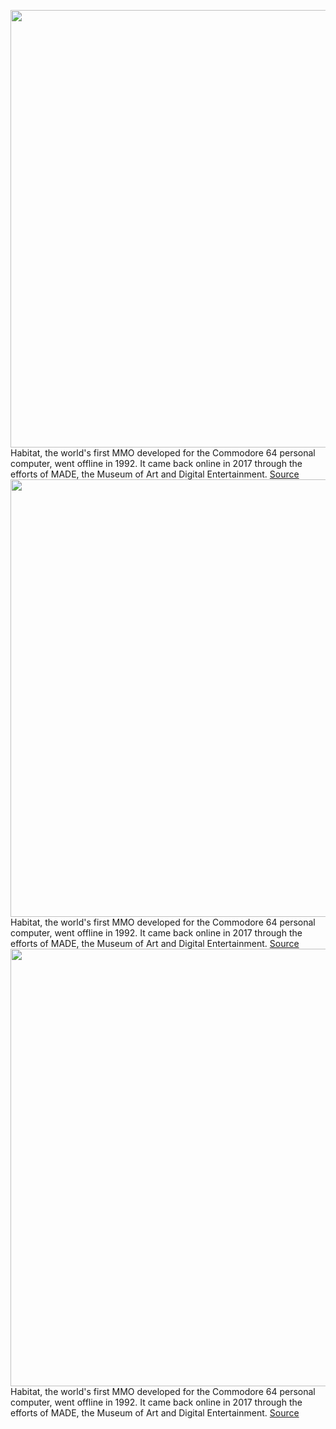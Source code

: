 <img src='https://cdn.vox-cdn.com/thumbor/2hBJtRyu1siJKobMiVvcooUL-a8=/0x0:2040x1360/1200x800/filters:focal(857x517:1183x843)/cdn.vox-cdn.com/uploads/chorus_image/image/70765837/VRG_Illo_5122_M_Mathieson_Video_Game.0.jpg' width='700px' /><br/>
Habitat, the world's first MMO developed for the Commodore 64 personal computer, went offline in 1992. It came back online in 2017 through the efforts of MADE, the Museum of Art and Digital Entertainment.
<a href='https://www.theverge.com/23025168/habitat-for-humanity-mmo-game'> Source <a/><img src='https://cdn.vox-cdn.com/thumbor/2hBJtRyu1siJKobMiVvcooUL-a8=/0x0:2040x1360/1200x800/filters:focal(857x517:1183x843)/cdn.vox-cdn.com/uploads/chorus_image/image/70765837/VRG_Illo_5122_M_Mathieson_Video_Game.0.jpg' width='700px' /><br/>
Habitat, the world's first MMO developed for the Commodore 64 personal computer, went offline in 1992. It came back online in 2017 through the efforts of MADE, the Museum of Art and Digital Entertainment.
<a href='https://www.theverge.com/23025168/habitat-for-humanity-mmo-game'> Source <a/><img src='https://cdn.vox-cdn.com/thumbor/2hBJtRyu1siJKobMiVvcooUL-a8=/0x0:2040x1360/1200x800/filters:focal(857x517:1183x843)/cdn.vox-cdn.com/uploads/chorus_image/image/70765837/VRG_Illo_5122_M_Mathieson_Video_Game.0.jpg' width='700px' /><br/>
Habitat, the world's first MMO developed for the Commodore 64 personal computer, went offline in 1992. It came back online in 2017 through the efforts of MADE, the Museum of Art and Digital Entertainment.
<a href='https://www.theverge.com/23025168/habitat-for-humanity-mmo-game'> Source <a/>